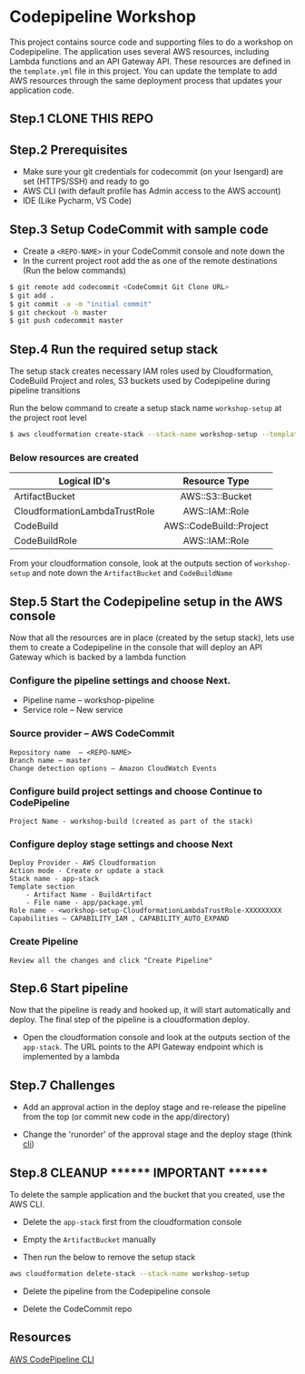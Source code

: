 # Codepipeline Workshop

This project contains source code and supporting files to do a workshop on Codepipeline.
The application uses several AWS resources, including Lambda functions and an API Gateway API. These resources are defined in the `template.yml` file in this project. You can update the template to add AWS resources through the same deployment process that updates your application code.

## Step.1 CLONE THIS REPO

## Step.2 Prerequisites

* Make sure your git credentials for codecommit (on your Isengard) are set (HTTPS/SSH) and ready to go
* AWS CLI (with default profile has Admin access to the AWS account)
* IDE (Like Pycharm, VS Code)

## Step.3 Setup CodeCommit with sample code

* Create a `<REPO-NAME>` in your CodeCommit console and note down the <CodeCommit Git Clone URL>
* In the current project root add the <CodeCommit Git Clone URL> as one of the remote destinations (Run the below commands)

```bash
$ git remote add codecommit <CodeCommit Git Clone URL>
$ git add .
$ git commit -a -m "initial commit"
$ git checkout -b master
$ git push codecommit master
```
## Step.4 Run the required setup stack

The setup stack creates necessary IAM roles used by Cloudformation, CodeBuild Project and roles, S3 buckets used by Codepipeline during pipeline transitions

Run the below command to create a setup stack name `workshop-setup` at the project root level
```bash
$ aws cloudformation create-stack --stack-name workshop-setup --template-body file://setup/setup.yaml --capabilities CAPABILITY_IAM
```

### Below resources are created
| Logical ID's        | Resource Type           |
| ------------- |:-------------:|
| ArtifactBucket      | AWS::S3::Bucket | 
| CloudformationLambdaTrustRole      | AWS::IAM::Role      |
| CodeBuild | AWS::CodeBuild::Project      |
| CodeBuildRole | AWS::IAM::Role      |


From your cloudformation console, look at the outputs section of `workshop-setup` and note down the `ArtifactBucket` and `CodeBuildName`


## Step.5 Start the Codepipeline setup in the AWS console

Now that all the resources are in place (created by the setup stack), lets use them to create a Codepipeline in the console that will deploy an API Gateway which is backed by a lambda function 


### Configure the pipeline settings and choose Next.

* Pipeline name – workshop-pipeline
* Service role – New service 

### Source provider – AWS CodeCommit
```
Repository name  – <REPO-NAME>
Branch name – master
Change detection options – Amazon CloudWatch Events
```

### Configure build project settings and choose Continue to CodePipeline
```
Project Name - workshop-build (created as part of the stack)
```
### Configure deploy stage settings and choose Next
```
Deploy Provider - AWS Cloudformation
Action mode - Create or update a stack
Stack name - app-stack
Template section 
    - Artifact Name - BuildArtifact
    - File name - app/package.yml
Role name - <workshop-setup-CloudformationLambdaTrustRole-XXXXXXXXX
Capabilities – CAPABILITY_IAM , CAPABILITY_AUTO_EXPAND
```
### Create Pipeline
```
Review all the changes and click "Create Pipeline"
```


## Step.6 Start pipeline

Now that the pipeline is ready and hooked up, it will start automatically and deploy. The final step of the pipeline is a cloudformation deploy.

* Open the cloudformation console and look at the outputs section of the `app-stack`. The URL points to the API Gateway endpoint which is implemented by a lambda

## Step.7 Challenges

* Add an approval action in the deploy stage and re-release the pipeline from the top (or commit new code in the app/directory)

* Change the 'runorder' of the approval stage and the deploy stage (think [cli](https://docs.aws.amazon.com/cli/latest/reference/codepipeline/update-pipeline.html))

## Step.8 CLEANUP ****** IMPORTANT ******


To delete the sample application and the bucket that you created, use the AWS CLI.

* Delete the `app-stack` first from the cloudformation console

* Empty the `ArtifactBucket` manually

* Then run the below to remove the setup stack
```bash
aws cloudformation delete-stack --stack-name workshop-setup 
```

* Delete the pipeline from the Codepipeline console

* Delete the CodeCommit repo
## Resources

[AWS CodePipeline CLI](https://docs.aws.amazon.com/cli/latest/reference/codepipeline/index.html)